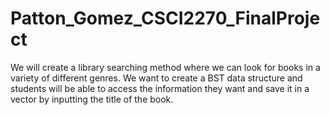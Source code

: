 # Patton_Gomez_CSCI2270_FinalProject
We will create a library searching method where we can look for books in a variety of different genres. 
We want to create a BST data structure and students will be able to access the information they want and save it 
in a vector by inputting the title of the book. 
